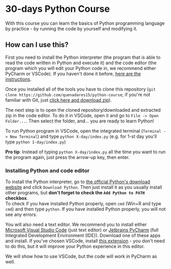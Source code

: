 # 30-days Python Course

With this course you can learn the basics of Python programming language by
practice - by running the code by yourself and modifying it.

## How can I use this?

First you need to install the Python interpreter (the program that is able to
read the code written in Python and execute it) and the code editor (the program
which you will edit your Python code in, we recommend either PyCharm or VSCode).
If you haven't done it before,
[here are the instructions](#installing-python-and-code-editor).

Once you installed all of the tools you have to clone this repository
(`git clone https://github.com/quenadares15/python-course`; if you're not
familiar with Git, just
[click here and download zip](https://github.com/quenadares15/python-course/archive/main.zip)).

The next step is to open the cloned repository/downloaded and extracted zip in
the code editor. To do it in VSCode, open it and go to `File -> Open Folder...`.
Then select the folder, and... you are ready to learn Python!

To run Python program in VSCode, open the integrated terminal
(`Terminal -> New Terminal`) and type `python X-day/index.py` (e.g. for 1-st day
you'll type `python 1-day/index.py`)

**Pro tip**: Instead of typing `python X-day/index.py` all the time you want to
run the program again, just press the arrow-up key, then enter.

### Installing Python and code editor

To install the Python interpreter, go to
[the official Python's download website](https://www.python.org/downloads/) and
click `Download Python`. Then just install it as you usually install other
programs, but **don't forget to check the `Add Python to PATH` checkbox**.  
To check if you have installed Python properly, open `cmd` (Win+R and type
`cmd`) and then type `python`. If you have installed Python properly, you will
not see any errors.

You will also need a text editor. We recommend you to install either
[Microsoft Visual Studio Code](https://code.visualstudio.com/) (just text editor)
or [Jetbrains PyCharm](https://www.jetbrains.com/pycharm/) (full Integrated
Development Environment (IDE)). Download one of these apps and install. If you've
chosen VSCode, install
[this extension](https://marketplace.visualstudio.com/items?itemName=ms-python.python) -
you don't need to do this, but it will improve your Python experience in this
editor.

We will show how to use VSCode, but the code will work in PyCharm as well.
